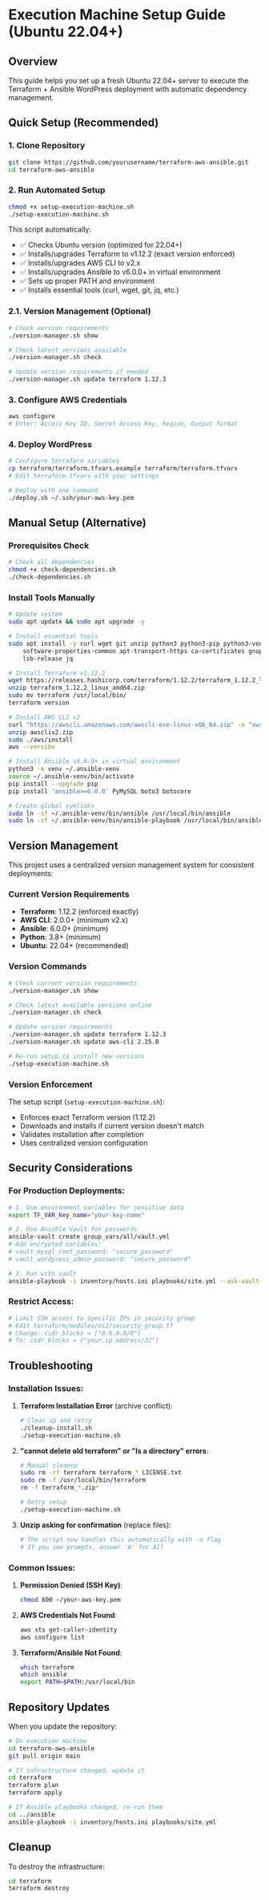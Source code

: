 # Execution Machine Setup Guide (Ubuntu 22.04+)

## Overview
This guide helps you set up a fresh Ubuntu 22.04+ server to execute the Terraform + Ansible WordPress deployment with automatic dependency management.

## Quick Setup (Recommended)

### 1. Clone Repository
```bash
git clone https://github.com/yourusername/terraform-aws-ansible.git
cd terraform-aws-ansible
```

### 2. Run Automated Setup
```bash
chmod +x setup-execution-machine.sh
./setup-execution-machine.sh
```

This script automatically:
- ✅ Checks Ubuntu version (optimized for 22.04+)
- ✅ Installs/upgrades Terraform to v1.12.2 (exact version enforced)
- ✅ Installs/upgrades AWS CLI to v2.x
- ✅ Installs/upgrades Ansible to v6.0.0+ in virtual environment
- ✅ Sets up proper PATH and environment
- ✅ Installs essential tools (curl, wget, git, jq, etc.)

### 2.1. Version Management (Optional)
```bash
# Check version requirements
./version-manager.sh show

# Check latest versions available
./version-manager.sh check

# Update version requirements if needed
./version-manager.sh update terraform 1.12.3
```

### 3. Configure AWS Credentials
```bash
aws configure
# Enter: Access Key ID, Secret Access Key, Region, Output format
```

### 4. Deploy WordPress
```bash
# Configure terraform variables
cp terraform/terraform.tfvars.example terraform/terraform.tfvars
# Edit terraform.tfvars with your settings

# Deploy with one command
./deploy.sh ~/.ssh/your-aws-key.pem
```

## Manual Setup (Alternative)

### Prerequisites Check
```bash
# Check all dependencies
chmod +x check-dependencies.sh
./check-dependencies.sh
```

### Install Tools Manually
```bash
# Update system
sudo apt update && sudo apt upgrade -y

# Install essential tools
sudo apt install -y curl wget git unzip python3 python3-pip python3-venv \
    software-properties-common apt-transport-https ca-certificates gnupg \
    lsb-release jq

# Install Terraform v1.12.2
wget https://releases.hashicorp.com/terraform/1.12.2/terraform_1.12.2_linux_amd64.zip
unzip terraform_1.12.2_linux_amd64.zip
sudo mv terraform /usr/local/bin/
terraform version

# Install AWS CLI v2
curl "https://awscli.amazonaws.com/awscli-exe-linux-x86_64.zip" -o "awscliv2.zip"
unzip awscliv2.zip
sudo ./aws/install
aws --version

# Install Ansible v6.0.0+ in virtual environment
python3 -m venv ~/.ansible-venv
source ~/.ansible-venv/bin/activate
pip install --upgrade pip
pip install 'ansible>=6.0.0' PyMySQL boto3 botocore

# Create global symlinks
sudo ln -sf ~/.ansible-venv/bin/ansible /usr/local/bin/ansible
sudo ln -sf ~/.ansible-venv/bin/ansible-playbook /usr/local/bin/ansible-playbook
```

## Version Management

This project uses a centralized version management system for consistent deployments:

### Current Version Requirements
- **Terraform**: 1.12.2 (enforced exactly)
- **AWS CLI**: 2.0.0+ (minimum v2.x)
- **Ansible**: 6.0.0+ (minimum)
- **Python**: 3.8+ (minimum)
- **Ubuntu**: 22.04+ (recommended)

### Version Commands
```bash
# Check current version requirements
./version-manager.sh show

# Check latest available versions online
./version-manager.sh check

# Update version requirements
./version-manager.sh update terraform 1.12.3
./version-manager.sh update aws-cli 2.15.0

# Re-run setup to install new versions
./setup-execution-machine.sh
```

### Version Enforcement
The setup script (`setup-execution-machine.sh`):
- Enforces exact Terraform version (1.12.2)
- Downloads and installs if current version doesn't match
- Validates installation after completion
- Uses centralized version configuration

## Security Considerations

### For Production Deployments:
```bash
# 1. Use environment variables for sensitive data
export TF_VAR_key_name="your-key-name"

# 2. Use Ansible Vault for passwords
ansible-vault create group_vars/all/vault.yml
# Add encrypted variables:
# vault_mysql_root_password: "secure_password"
# vault_wordpress_admin_password: "secure_password"

# 3. Run with vault
ansible-playbook -i inventory/hosts.ini playbooks/site.yml --ask-vault-pass
```

### Restrict Access:
```bash
# Limit SSH access to specific IPs in security group
# Edit terraform/modules/ec2/security_group.tf
# Change: cidr_blocks = ["0.0.0.0/0"]
# To: cidr_blocks = ["your.ip.address/32"]
```

## Troubleshooting

### Installation Issues:

1. **Terraform Installation Error** (archive conflict):
   ```bash
   # Clean up and retry
   ./cleanup-install.sh
   ./setup-execution-machine.sh
   ```

2. **"cannot delete old terraform" or "Is a directory" errors**:
   ```bash
   # Manual cleanup
   sudo rm -rf terraform terraform_* LICENSE.txt
   sudo rm -f /usr/local/bin/terraform
   rm -f terraform_*.zip*
   
   # Retry setup
   ./setup-execution-machine.sh
   ```

3. **Unzip asking for confirmation** (replace files):
   ```bash
   # The script now handles this automatically with -o flag
   # If you see prompts, answer 'A' for All
   ```

### Common Issues:
1. **Permission Denied (SSH Key)**:
   ```bash
   chmod 600 ~/your-aws-key.pem
   ```

2. **AWS Credentials Not Found**:
   ```bash
   aws sts get-caller-identity
   aws configure list
   ```

3. **Terraform/Ansible Not Found**:
   ```bash
   which terraform
   which ansible
   export PATH=$PATH:/usr/local/bin
   ```

## Repository Updates

When you update the repository:
```bash
# On execution machine
cd terraform-aws-ansible
git pull origin main

# If infrastructure changed, update it
cd terraform
terraform plan
terraform apply

# If Ansible playbooks changed, re-run them
cd ../ansible
ansible-playbook -i inventory/hosts.ini playbooks/site.yml
```

## Cleanup

To destroy the infrastructure:
```bash
cd terraform
terraform destroy
```
